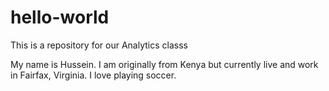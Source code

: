 # hello-world
This is a repository for our Analytics classs

My name is Hussein. I am originally from Kenya but currently live and work in Fairfax, Virginia. I love playing soccer.
